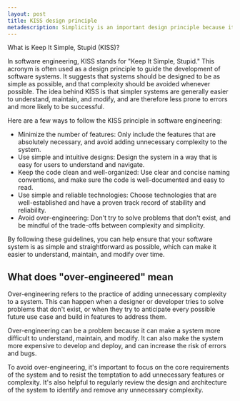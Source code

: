 ```yaml
---
layout: post
title: KISS design principle
metadescription: Simplicity is an important design principle because it makes things easier to understand and use, which increases their chances of being adopted and used frequently.
---
```



<div class="message">
  What is Keep It Simple, Stupid (KISS)?
</div>

In software engineering, KISS stands for "Keep It Simple, Stupid." This acronym is often used as a design principle to guide the development of software systems. It suggests that systems should be designed to be as simple as possible, and that complexity should be avoided whenever possible. The idea behind KISS is that simpler systems are generally easier to understand, maintain, and modify, and are therefore less prone to errors and more likely to be successful.

Here are a few ways to follow the KISS principle in software engineering:

* Minimize the number of features: Only include the features that are absolutely necessary, and avoid adding unnecessary complexity to the system.
* Use simple and intuitive designs: Design the system in a way that is easy for users to understand and navigate.
* Keep the code clean and well-organized: Use clear and concise naming conventions, and make sure the code is well-documented and easy to read.
* Use simple and reliable technologies: Choose technologies that are well-established and have a proven track record of stability and reliability.
* Avoid over-engineering: Don't try to solve problems that don't exist, and be mindful of the trade-offs between complexity and simplicity.

By following these guidelines, you can help ensure that your software system is as simple and straightforward as possible, which can make it easier to understand, maintain, and modify over time.

## What does "over-engineered" mean

Over-engineering refers to the practice of adding unnecessary complexity to a system. This can happen when a designer or developer tries to solve problems that don't exist, or when they try to anticipate every possible future use case and build in features to address them.

Over-engineering can be a problem because it can make a system more difficult to understand, maintain, and modify. It can also make the system more expensive to develop and deploy, and can increase the risk of errors and bugs.

To avoid over-engineering, it's important to focus on the core requirements of the system and to resist the temptation to add unnecessary features or complexity. It's also helpful to regularly review the design and architecture of the system to identify and remove any unnecessary complexity.
